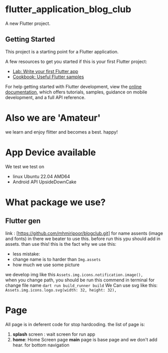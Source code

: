 # flutter_application_blog_club

A new Flutter project.

## Getting Started

This project is a starting point for a Flutter application.

A few resources to get you started if this is your first Flutter project:

- [Lab: Write your first Flutter app](https://docs.flutter.dev/get-started/codelab)
- [Cookbook: Useful Flutter samples](https://docs.flutter.dev/cookbook)

For help getting started with Flutter development, view the
[online documentation](https://docs.flutter.dev/), which offers tutorials,
samples, guidance on mobile development, and a full API reference.

# Also we are 'Amateur'
we learn and enjoy flitter and becomes a best. 
happy! 

# App Device available
We test we test on 
- linux Ubuntu 22.04 AMD64 
- Android API UpsideDownCake

# What package we use?
## Flutter gen
link : [https://github.com/mhmiripoor/blogclub.git]
for name assents (image and fonts) in there we beater to use this. before run this ypu should add in assets. than use this!
this is the fact why we use this:
- less mistake: 
- change name is to harder than `Img.assets`
- how much we use some picture 

we develop img like this
```Assets.img.icons.notification.image(),```   
when you change path, you should be run this commend in terminal for change file name
`dart run build_runner build`
We Can use svg like this:
`Assets.img.icons.logo.svg(width: 32, height: 32),` 

# Page
All page is in deferent code for stop hardcoding. 
the list of page is:
1. **splash** screen : wait screen for run app
2. **home**: Home Screen page 
**main** page is base page and we don't add hear. for bottom navigation 
